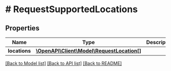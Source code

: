 # # RequestSupportedLocations

## Properties

Name | Type | Description | Notes
------------ | ------------- | ------------- | -------------
**locations** | [**\OpenAPI\Client\Model\RequestLocation[]**](RequestLocation.md) |  | 

[[Back to Model list]](../../README.md#documentation-for-models) [[Back to API list]](../../README.md#documentation-for-api-endpoints) [[Back to README]](../../README.md)


